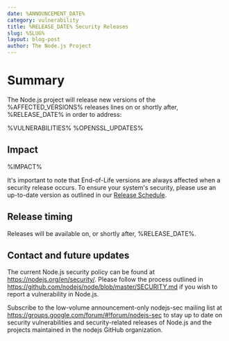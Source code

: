 ```yaml
---
date: %ANNOUNCEMENT_DATE%
category: vulnerability
title: %RELEASE_DATE% Security Releases
slug: %SLUG%
layout: blog-post
author: The Node.js Project
---
```


# Summary

The Node.js project will release new versions of the %AFFECTED_VERSIONS%
releases lines on or shortly after, %RELEASE_DATE% in order to address:

%VULNERABILITIES%
%OPENSSL_UPDATES%
## Impact

%IMPACT%

It's important to note that End-of-Life versions are always affected when a security release occurs.
To ensure your system's security, please use an up-to-date version as outlined in our
[Release Schedule](https://github.com/nodejs/release#release-schedule).

## Release timing

Releases will be available on, or shortly after, %RELEASE_DATE%.

## Contact and future updates

The current Node.js security policy can be found at https://nodejs.org/en/security/.
Please follow the process outlined in https://github.com/nodejs/node/blob/master/SECURITY.md if you wish to report a vulnerability in Node.js.

Subscribe to the low-volume announcement-only nodejs-sec mailing list at https://groups.google.com/forum/#!forum/nodejs-sec to stay up to date on security vulnerabilities and security-related releases of Node.js and the projects maintained in the nodejs GitHub organization.
